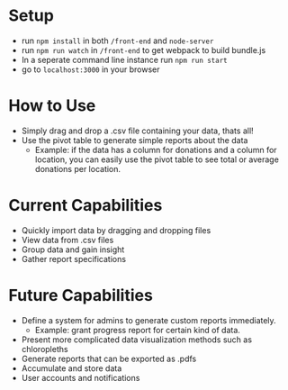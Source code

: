 # Setup
- run  `npm install` in both `/front-end` and `node-server `
- run `npm run watch` in `/front-end` to get webpack to build bundle.js
- In a seperate command line instance run `npm run start`
- go to `localhost:3000` in your browser 

# How to Use

- Simply drag and drop a .csv file containing your data, thats all!
- Use the pivot table to generate simple reports about the data
  - Example: if the data has a column for donations and a column for
    location, you can easily use the pivot table to see total or
    average donations per location.

# Current Capabilities

- Quickly import data by dragging and dropping files
- View data from .csv files 
- Group data and gain insight
- Gather report specifications


# Future Capabilities

- Define a system for admins to generate custom reports immediately.
  - Example: grant progress report for certain kind of data.
- Present more complicated data visualization methods such as chloropleths
- Generate reports that can be exported as .pdfs
- Accumulate and store data
- User accounts and notifications
